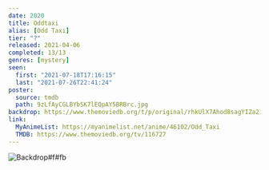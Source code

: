 ```yaml
---
date: 2020
title: Oddtaxi
alias: [Odd Taxi]
tier: "?"
released: 2021-04-06
completed: 13/13
genres: [mystery]
seen:
  first: "2021-07-18T17:16:15"
  last: "2021-07-26T22:41:24"
poster:
  source: tmdb
  path: 9zLfAyCGLBYbSK7lEQpAY5BRBrc.jpg
backdrop: https://www.themoviedb.org/t/p/original/rhkUlX7Ahod8sagYIZa21aHpglz.jpg
link:
  MyAnimeList: https://myanimelist.net/anime/46102/Odd_Taxi
  TMDB: https://www.themoviedb.org/tv/116727
---
```


![Backdrop#f#fb](https://www.themoviedb.org/t/p/original/vaH4XdNBXwhOpyBQx9sXfnUu0BJ.jpg "Source: TMDB")
